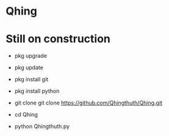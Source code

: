 # Qhing
# Still on construction 

* pkg upgrade

* pkg update

* pkg install git

* pkg install python

* git clone git clone https://github.com/Qhingthuth/Qhing.git

* cd Qhing

* python Qhingthuth.py
